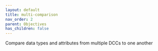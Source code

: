 ```yaml
---
layout: default
title: multi-comparison
nav_order: 2
parent: Objectives
has_children: false
---
```


Compare data types and attributes from multiple DCCs to one another
